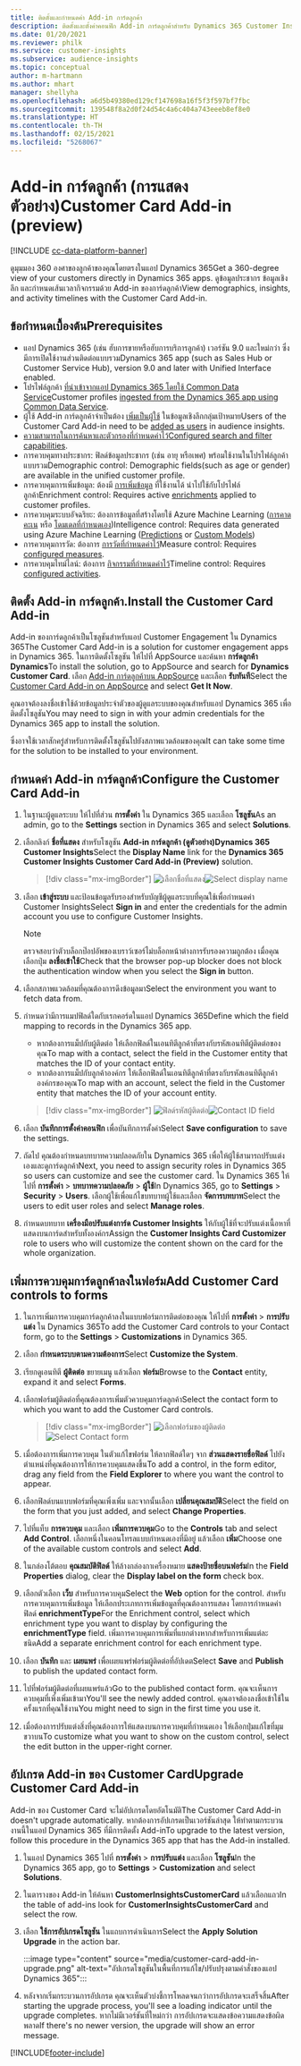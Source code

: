 ```yaml
---
title: ติดตั้งและกำหนดค่า Add-in การ์ดลูกค้า
description: ติดตั้งและตั้งค่าคอนฟิก Add-in การ์ดลูกค้าสำหรับ Dynamics 365 Customer Insights
ms.date: 01/20/2021
ms.reviewer: philk
ms.service: customer-insights
ms.subservice: audience-insights
ms.topic: conceptual
author: m-hartmann
ms.author: mhart
manager: shellyha
ms.openlocfilehash: a6d5b49380ed129cf147698a16f5f3f597bf7fbc
ms.sourcegitcommit: 139548f8a2d0f24d54c4a6c404a743eeeb8ef8e0
ms.translationtype: HT
ms.contentlocale: th-TH
ms.lasthandoff: 02/15/2021
ms.locfileid: "5268067"
---
```

# <a name="customer-card-add-in-preview"></a><span data-ttu-id="24c23-103">Add-in การ์ดลูกค้า (การแสดงตัวอย่าง)</span><span class="sxs-lookup"><span data-stu-id="24c23-103">Customer Card Add-in (preview)</span></span>

[!INCLUDE [cc-data-platform-banner](../includes/cc-data-platform-banner.md)]

<span data-ttu-id="24c23-104">ดูมุมมอง 360 องศาของลูกค้าของคุณโดยตรงในแอป Dynamics 365</span><span class="sxs-lookup"><span data-stu-id="24c23-104">Get a 360-degree view of your customers directly in Dynamics 365 apps.</span></span> <span data-ttu-id="24c23-105">ดูข้อมูลประชากร ข้อมูลเชิงลึก และกำหนดเส้นเวลากิจกรรมด้วย Add-in ของการ์ดลูกค้า</span><span class="sxs-lookup"><span data-stu-id="24c23-105">View demographics, insights, and activity timelines with the Customer Card Add-in.</span></span>

## <a name="prerequisites"></a><span data-ttu-id="24c23-106">ข้อกำหนดเบื้องต้น</span><span class="sxs-lookup"><span data-stu-id="24c23-106">Prerequisites</span></span>

- <span data-ttu-id="24c23-107">แอป Dynamics 365 (เช่น ฮับการขายหรือฮับการบริการลูกค้า) เวอร์ชัน 9.0 และใหม่กว่า ซึ่งมีการเปิดใช้งานส่วนติดต่อแบบรวม</span><span class="sxs-lookup"><span data-stu-id="24c23-107">Dynamics 365 app (such as Sales Hub or Customer Service Hub), version 9.0 and later with Unified Interface enabled.</span></span>
- <span data-ttu-id="24c23-108">โปรไฟล์ลูกค้า [ที่นำเข้าจากแอป Dynamics 365 โดยใช้ Common Data Service](connect-power-query.md)</span><span class="sxs-lookup"><span data-stu-id="24c23-108">Customer profiles [ingested from the Dynamics 365 app using Common Data Service](connect-power-query.md).</span></span>
- <span data-ttu-id="24c23-109">ผู้ใช้ Add-in การ์ดลูกค้าจำเป็นต้อง [เพิ่มเป็นผู้ใช้](permissions.md) ในข้อมูลเชิงลึกกลุ่มเป้าหมาย</span><span class="sxs-lookup"><span data-stu-id="24c23-109">Users of the Customer Card Add-in need to be [added as users](permissions.md) in audience insights.</span></span>
- <span data-ttu-id="24c23-110">[ความสามารถในการค้นหาและตัวกรองที่กำหนดค่าไว้](search-filter-index.md)</span><span class="sxs-lookup"><span data-stu-id="24c23-110">[Configured search and filter capabilities](search-filter-index.md).</span></span>
- <span data-ttu-id="24c23-111">การควบคุมทางประชากร: ฟิลด์ข้อมูลประชากร (เช่น อายุ หรือเพศ) พร้อมใช้งานในโปรไฟล์ลูกค้าแบบรวม</span><span class="sxs-lookup"><span data-stu-id="24c23-111">Demographic control: Demographic fields(such as age or gender) are available in the unified customer profile.</span></span>
- <span data-ttu-id="24c23-112">การควบคุมการเพิ่มข้อมูล: ต้องมี [การเพิ่มข้อมูล](enrichment-hub.md) ที่ใช้งานได้ นำไปใช้กับโปรไฟล์ลูกค้า</span><span class="sxs-lookup"><span data-stu-id="24c23-112">Enrichment control: Requires active [enrichments](enrichment-hub.md) applied to customer profiles.</span></span>
- <span data-ttu-id="24c23-113">การควบคุมระบบอัจฉริยะ: ต้องการข้อมูลที่สร้างโดยใช้ Azure Machine Learning ([การคาดคะเน](predictions.md) หรือ [โดมเดลที่กำหนดเอง](custom-models.md))</span><span class="sxs-lookup"><span data-stu-id="24c23-113">Intelligence control: Requires data generated using Azure Machine Learning ([Predictions](predictions.md) or [Custom Models](custom-models.md))</span></span>
- <span data-ttu-id="24c23-114">การควบคุมการวัด: ต้องการ [การวัดที่กำหนดค่าไว้](measures.md)</span><span class="sxs-lookup"><span data-stu-id="24c23-114">Measure control: Requires [configured measures](measures.md).</span></span>
- <span data-ttu-id="24c23-115">การควบคุมไทม์ไลน์: ต้องการ [กิจกรรมที่กำหนดค่าไว้](activities.md)</span><span class="sxs-lookup"><span data-stu-id="24c23-115">Timeline control: Requires [configured activities](activities.md).</span></span>

## <a name="install-the-customer-card-add-in"></a><span data-ttu-id="24c23-116">ติดตั้ง Add-in การ์ดลูกค้า.</span><span class="sxs-lookup"><span data-stu-id="24c23-116">Install the Customer Card Add-in</span></span>

<span data-ttu-id="24c23-117">Add-in ของการ์ดลูกค้าเป็นโซลูชันสำหรับแอป Customer Engagement ใน Dynamics 365</span><span class="sxs-lookup"><span data-stu-id="24c23-117">The Customer Card Add-in is a solution for customer engagement apps in Dynamics 365.</span></span> <span data-ttu-id="24c23-118">ในการติดตั้งโซลูชัน ให้ไปที่ AppSource และค้นหา **การ์ดลูกค้า Dynamics**</span><span class="sxs-lookup"><span data-stu-id="24c23-118">To install the solution, go to AppSource and search for **Dynamics Customer Card**.</span></span> <span data-ttu-id="24c23-119">เลือก [Add-in การ์ดลูกค้าบน AppSource](https://appsource.microsoft.com/product/dynamics-365/mscrm.dynamics_365_customer_insights_customer_card_addin?tab=Overview) และเลือก **รับทันที**</span><span class="sxs-lookup"><span data-stu-id="24c23-119">Select the [Customer Card Add-in on AppSource](https://appsource.microsoft.com/product/dynamics-365/mscrm.dynamics_365_customer_insights_customer_card_addin?tab=Overview) and select **Get It Now**.</span></span>

<span data-ttu-id="24c23-120">คุณอาจต้องลงชื่อเข้าใช้ด้วยข้อมูลประจำตัวของผู้ดูแลระบบของคุณสำหรับแอป Dynamics 365 เพื่อติดตั้งโซลูชัน</span><span class="sxs-lookup"><span data-stu-id="24c23-120">You may need to sign in with your admin credentials for the Dynamics 365 app to install the solution.</span></span>

<span data-ttu-id="24c23-121">ซึ่งอาจใช้เวลาสักครู่สำหรับการติดตั้งโซลูชันไปยังสภาพแวดล้อมของคุณ</span><span class="sxs-lookup"><span data-stu-id="24c23-121">It can take some time for the solution to be installed to your environment.</span></span>

## <a name="configure-the-customer-card-add-in"></a><span data-ttu-id="24c23-122">กำหนดค่า Add-in การ์ดลูกค้า</span><span class="sxs-lookup"><span data-stu-id="24c23-122">Configure the Customer Card Add-in</span></span>

1. <span data-ttu-id="24c23-123">ในฐานะผู้ดูแลระบบ ให้ไปที่ส่วน **การตั้งค่า** ใน Dynamics 365 และเลือก **โซลูชัน**</span><span class="sxs-lookup"><span data-stu-id="24c23-123">As an admin, go to the **Settings** section in Dynamics 365 and select **Solutions**.</span></span>

1. <span data-ttu-id="24c23-124">เลือกลิงก์ **ชื่อที่แสดง** สำหรับโซลูชัน **Add-in การ์ดลูกค้า (ดูตัวอย่าง)Dynamics 365 Customer Insights**</span><span class="sxs-lookup"><span data-stu-id="24c23-124">Select the **Display Name** link for the **Dynamics 365 Customer Insights Customer Card Add-in (Preview)** solution.</span></span>

   > [!div class="mx-imgBorder"]
   > <span data-ttu-id="24c23-125">![เลือกชื่อที่แสดง](media/select-display-name.png "เลือกชื่อที่แสดง")</span><span class="sxs-lookup"><span data-stu-id="24c23-125">![Select display name](media/select-display-name.png "Select display name")</span></span>

1. <span data-ttu-id="24c23-126">เลือก **เข้าสู่ระบบ** และป้อนข้อมูลรับรองสำหรับบัญชีผู้ดูแลระบบที่คุณใช้เพื่อกำหนดค่า Customer Insights</span><span class="sxs-lookup"><span data-stu-id="24c23-126">Select **Sign in** and enter the credentials for the admin account you use to configure Customer Insights.</span></span>

   > [!NOTE]
   > <span data-ttu-id="24c23-127">ตรวจสอบว่าตัวบล็อกป๊อปอัพของเบราว์เซอร์ไม่บล็อกหน้าต่างการรับรองความถูกต้อง เมื่อคุณเลือกปุ่ม **ลงชื่อเข้าใช้**</span><span class="sxs-lookup"><span data-stu-id="24c23-127">Check that the browser pop-up blocker does not block the authentication window when you select the **Sign in** button.</span></span>

1. <span data-ttu-id="24c23-128">เลือกสภาพแวดล้อมที่คุณต้องการดึงข้อมูลมา</span><span class="sxs-lookup"><span data-stu-id="24c23-128">Select the environment you want to fetch data from.</span></span>

1. <span data-ttu-id="24c23-129">กำหนดว่ามีการแมปฟิลด์ใดกับเรกคอร์ดในแอป Dynamics 365</span><span class="sxs-lookup"><span data-stu-id="24c23-129">Define which the field mapping to records in the Dynamics 365 app.</span></span>
   - <span data-ttu-id="24c23-130">หากต้องการแม็ปกับผู้ติดต่อ ให้เลือกฟิลด์ในเอนทิตีลูกค้าที่ตรงกับรหัสเอนทิตีผู้ติดต่อของคุณ</span><span class="sxs-lookup"><span data-stu-id="24c23-130">To map with a contact, select the field in the Customer entity that matches the ID of your contact entity.</span></span>
   - <span data-ttu-id="24c23-131">หากต้องการแม็ปกับลูกค้าองค์กร ให้เลือกฟิลด์ในเอนทิตีลูกค้าที่ตรงกับรหัสเอนทิตีลูกค้าองค์กรของคุณ</span><span class="sxs-lookup"><span data-stu-id="24c23-131">To map with an account, select the field in the Customer entity that matches the ID of your account entity.</span></span>

   > [!div class="mx-imgBorder"]
   > <span data-ttu-id="24c23-132">![ฟิลด์รหัสผู้ติดต่อ](media/contact-id-field.png "ฟิลด์รหัสผู้ติดต่อ")</span><span class="sxs-lookup"><span data-stu-id="24c23-132">![Contact ID field](media/contact-id-field.png "Contact ID field")</span></span>

1. <span data-ttu-id="24c23-133">เลือก **บันทึกการตั้งค่าคอนฟิก** เพื่อบันทึกการตั้งค่า</span><span class="sxs-lookup"><span data-stu-id="24c23-133">Select **Save configuration** to save the settings.</span></span>

1. <span data-ttu-id="24c23-134">ถัดไป คุณต้องกำหนดบทบาทความปลอดภัยใน Dynamics 365 เพื่อให้ผู้ใช้สามารถปรับแต่งเองและดูการ์ดลูกค้า</span><span class="sxs-lookup"><span data-stu-id="24c23-134">Next, you need to assign security roles in Dynamics 365 so users can customize and see the customer card.</span></span> <span data-ttu-id="24c23-135">ใน Dynamics 365 ให้ไปที่ **การตั้งค่า** > **บทบาทความปลอดภัย** > **ผู้ใช้**</span><span class="sxs-lookup"><span data-stu-id="24c23-135">In Dynamics 365, go to **Settings** > **Security** > **Users**.</span></span> <span data-ttu-id="24c23-136">เลือกผู้ใช้เพื่อแก้ไขบทบาทผู้ใช้และเลือก **จัดการบทบาท**</span><span class="sxs-lookup"><span data-stu-id="24c23-136">Select the users to edit user roles and select **Manage roles**.</span></span>

1. <span data-ttu-id="24c23-137">กำหนดบทบาท **เครื่องมือปรับแต่งการ์ด Customer Insights** ให้กับผู้ใช้ที่จะปรับแต่งเนื้อหาที่แสดงบนการ์ดสำหรับทั้งองค์กร</span><span class="sxs-lookup"><span data-stu-id="24c23-137">Assign the **Customer Insights Card Customizer** role to users who will customize the content shown on the card for the whole organization.</span></span>

## <a name="add-customer-card-controls-to-forms"></a><span data-ttu-id="24c23-138">เพิ่มการควบคุมการ์ดลูกค้าลงในฟอร์ม</span><span class="sxs-lookup"><span data-stu-id="24c23-138">Add Customer Card controls to forms</span></span>
  
1. <span data-ttu-id="24c23-139">ในการเพิ่มการควบคุมการ์ดลูกค้าลงในแบบฟอร์มการติดต่อของคุณ ให้ไปที่ **การตั้งค่า** > **การปรับแต่ง** ใน Dynamics 365</span><span class="sxs-lookup"><span data-stu-id="24c23-139">To add the Customer Card controls to your Contact form, go to the **Settings** > **Customizations** in Dynamics 365.</span></span>

1. <span data-ttu-id="24c23-140">เลือก **กำหนดระบบตามความต้องการ**</span><span class="sxs-lookup"><span data-stu-id="24c23-140">Select **Customize the System**.</span></span>

1. <span data-ttu-id="24c23-141">เรียกดูเอนทิตี **ผู้ติดต่อ** ขยายเมนู แล้วเลือก **ฟอร์ม**</span><span class="sxs-lookup"><span data-stu-id="24c23-141">Browse to the **Contact** entity, expand it and select **Forms**.</span></span>

1. <span data-ttu-id="24c23-142">เลือกฟอร์มผู้ติดต่อที่คุณต้องการเพิ่มตัวควบคุมการ์ดลูกค้า</span><span class="sxs-lookup"><span data-stu-id="24c23-142">Select the contact form to which you want to add the Customer Card controls.</span></span>

    > [!div class="mx-imgBorder"]
    > <span data-ttu-id="24c23-143">![เลือกฟอร์มของผู้ติดต่อ](media/contact-active-forms.png "เลือกฟอร์มของผู้ติดต่อ")</span><span class="sxs-lookup"><span data-stu-id="24c23-143">![Select Contact form](media/contact-active-forms.png "Select Contact form")</span></span>

1. <span data-ttu-id="24c23-144">เมื่อต้องการเพิ่มการควบคุม ในตัวแก้ไขฟอร์ม ให้ลากฟิลด์ใดๆ จาก **ส่วนแสดงรายชื่อฟิลด์** ไปยังตำแหน่งที่คุณต้องการให้การควบคุมแสดงขึ้น</span><span class="sxs-lookup"><span data-stu-id="24c23-144">To add a control, in the form editor, drag any field from the **Field Explorer** to where you want the control to appear.</span></span>

1. <span data-ttu-id="24c23-145">เลือกฟิลด์บนแบบฟอร์มที่คุณเพิ่งเพิ่ม และจากนั้นเลือก **เปลี่ยนคุณสมบัติ**</span><span class="sxs-lookup"><span data-stu-id="24c23-145">Select the field on the form that you just added, and select **Change Properties**.</span></span>

1. <span data-ttu-id="24c23-146">ไปที่แท็บ **การควบคุม** และเลือก **เพิ่มการควบคุม**</span><span class="sxs-lookup"><span data-stu-id="24c23-146">Go to the **Controls** tab and select **Add Control**.</span></span> <span data-ttu-id="24c23-147">เลือกหนึ่งในคอนโทรลแบบกำหนดเองที่มีอยู่ แล้วเลือก **เพิ่ม**</span><span class="sxs-lookup"><span data-stu-id="24c23-147">Choose one of the available custom controls and select **Add**.</span></span>

1. <span data-ttu-id="24c23-148">ในกล่องโต้ตอบ **คุณสมบัติฟิลด์** ให้ล้างกล่องกาเครื่องหมาย **แสดงป้ายชื่อบนฟอร์ม**</span><span class="sxs-lookup"><span data-stu-id="24c23-148">In the **Field Properties** dialog, clear the **Display label on the form** check box.</span></span>

1. <span data-ttu-id="24c23-149">เลือกตัวเลือก **เว็บ** สำหรับการควบคุม</span><span class="sxs-lookup"><span data-stu-id="24c23-149">Select the **Web** option for the control.</span></span> <span data-ttu-id="24c23-150">สำหรับการควบคุมการเพิ่มข้อมูล ให้เลือกประเภทการเพิ่มข้อมูลที่คุณต้องการแสดง โดยการกำหนดค่าฟิลด์ **enrichmentType**</span><span class="sxs-lookup"><span data-stu-id="24c23-150">For the Enrichment control, select which enrichment type you want to display by configuring the **enrichmentType** field.</span></span> <span data-ttu-id="24c23-151">เพิ่มการควบคุมการเพิ่มที่แยกต่างหากสำหรับการเพิ่มแต่ละชนิด</span><span class="sxs-lookup"><span data-stu-id="24c23-151">Add a separate enrichment control for each enrichment type.</span></span>

1. <span data-ttu-id="24c23-152">เลือก **บันทึก** และ **เผยแพร่** เพื่อเผยแพร่ฟอร์มผู้ติดต่อที่อัปเดต</span><span class="sxs-lookup"><span data-stu-id="24c23-152">Select **Save** and **Publish** to publish the updated contact form.</span></span>

1. <span data-ttu-id="24c23-153">ไปที่ฟอร์มผู้ติดต่อที่เผยแพร่แล้ว</span><span class="sxs-lookup"><span data-stu-id="24c23-153">Go to the published contact form.</span></span> <span data-ttu-id="24c23-154">คุณจะเห็นการควบคุมที่เพิ่งเพิ่มเข้ามา</span><span class="sxs-lookup"><span data-stu-id="24c23-154">You'll see the newly added control.</span></span> <span data-ttu-id="24c23-155">คุณอาจต้องลงชื่อเข้าใช้ในครั้งแรกที่คุณใช้งาน</span><span class="sxs-lookup"><span data-stu-id="24c23-155">You might need to sign in the first time you use it.</span></span>

1. <span data-ttu-id="24c23-156">เมื่อต้องการปรับแต่งสิ่งที่คุณต้องการให้แสดงบนการควบคุมที่กำหนดเอง ให้เลือกปุ่มแก้ไขที่มุมขวาบน</span><span class="sxs-lookup"><span data-stu-id="24c23-156">To customize what you want to show on the custom control, select the edit button in the upper-right corner.</span></span>

## <a name="upgrade-customer-card-add-in"></a><span data-ttu-id="24c23-157">อัปเกรด Add-in ของ Customer Card</span><span class="sxs-lookup"><span data-stu-id="24c23-157">Upgrade Customer Card Add-in</span></span>
<span data-ttu-id="24c23-158">Add-in ของ Customer Card จะไม่อัปเกรดโดยอัตโนมัติ</span><span class="sxs-lookup"><span data-stu-id="24c23-158">The Customer Card Add-in doesn't upgrade automatically.</span></span> <span data-ttu-id="24c23-159">หากต้องการอัปเกรดเป็นเวอร์ชันล่าสุด ให้ทำตามกระบวนงานนี้ในแอป Dynamics 365 ที่มีการติดตั้ง Add-in</span><span class="sxs-lookup"><span data-stu-id="24c23-159">To upgrade to the latest version, follow this procedure in the Dynamics 365 app that has the Add-in installed.</span></span>

1. <span data-ttu-id="24c23-160">ในแอป Dynamics 365 ไปที่ **การตั้งค่า** > **การปรับแต่ง** และเลือก **โซลูชัน**</span><span class="sxs-lookup"><span data-stu-id="24c23-160">In the Dynamics 365 app, go to **Settings** > **Customization** and select **Solutions**.</span></span>

1. <span data-ttu-id="24c23-161">ในตารางของ Add-in ให้ค้นหา **CustomerInsightsCustomerCard** แล้วเลือกแถว</span><span class="sxs-lookup"><span data-stu-id="24c23-161">In the table of add-ins look for **CustomerInsightsCustomerCard** and select the row.</span></span>

1. <span data-ttu-id="24c23-162">เลือก **ใช้การอัปเกรดโซลูชัน** ในแถบการดำเนินการ</span><span class="sxs-lookup"><span data-stu-id="24c23-162">Select the **Apply Solution Upgrade** in the action bar.</span></span>

   :::image type="content" source="media/customer-card-add-in-upgrade.png" alt-text="อัปเกรดโซลูชันในพื้นที่การแก้ไข/ปรับปรุงตามคำสั่งของแอป Dynamics 365":::

1. <span data-ttu-id="24c23-164">หลังจากเริ่มกระบวนการอัปเกรด คุณจะเห็นตัวบ่งชี้การโหลดจนกว่าการอัปเกรดจะเสร็จสิ้น</span><span class="sxs-lookup"><span data-stu-id="24c23-164">After starting the upgrade process, you'll see a loading indicator until the upgrade completes.</span></span> <span data-ttu-id="24c23-165">หากไม่มีเวอร์ชันที่ใหม่กว่า การอัปเกรดจะแสดงข้อความแสดงข้อผิดพลาด</span><span class="sxs-lookup"><span data-stu-id="24c23-165">If there's no newer version, the upgrade will show an error message.</span></span>


[!INCLUDE[footer-include](../includes/footer-banner.md)]